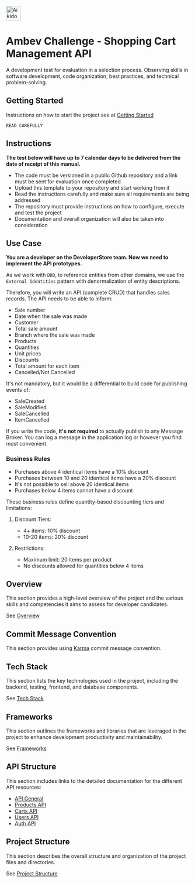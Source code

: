 <a href="https://app.aikido.dev/audit-report/external/IMQ1OonvClmSAXC0xooBTD2P/request" target="_blank">
    <img src="https://app.aikido.dev/assets/badges/full-light-theme.svg" alt="Aikido Security Audit Report" height="40" />    
</a>

# Ambev Challenge - Shopping Cart Management API

A development test for evaluation in a selection process.
Observing skills in software development, code organization, best practices, and technical problem-solving.

## Getting Started
Instructions on how to start the project see at [Getting Started](/.docs/getting-started.md)

`READ CAREFULLY`

## Instructions
**The test below will have up to 7 calendar days to be delivered from the date of receipt of this manual.**

- The code must be versioned in a public Github repository and a link must be sent for evaluation once completed
- Upload this template to your repository and start working from it
- Read the instructions carefully and make sure all requirements are being addressed
- The repository must provide instructions on how to configure, execute and test the project
- Documentation and overall organization will also be taken into consideration

## Use Case
**You are a developer on the DeveloperStore team. Now we need to implement the API prototypes.**

As we work with `DDD`, to reference entities from other domains, we use the `External Identities` pattern with denormalization of entity descriptions.

Therefore, you will write an API (complete CRUD) that handles sales records. The API needs to be able to inform:

* Sale number
* Date when the sale was made
* Customer
* Total sale amount
* Branch where the sale was made
* Products
* Quantities
* Unit prices
* Discounts
* Total amount for each item
* Cancelled/Not Cancelled

It's not mandatory, but it would be a differential to build code for publishing events of:
* SaleCreated
* SaleModified
* SaleCancelled
* ItemCancelled

If you write the code, **it's not required** to actually publish to any Message Broker. You can log a message in the application log or however you find most convenient.

### Business Rules

* Purchases above 4 identical items have a 10% discount
* Purchases between 10 and 20 identical items have a 20% discount
* It's not possible to sell above 20 identical items
* Purchases below 4 items cannot have a discount

These business rules define quantity-based discounting tiers and limitations:

1. Discount Tiers:
   - 4+ items: 10% discount
   - 10-20 items: 20% discount

2. Restrictions:
   - Maximum limit: 20 items per product
   - No discounts allowed for quantities below 4 items

## Overview
This section provides a high-level overview of the project and the various skills and competencies it aims to assess for developer candidates. 

See [Overview](/.docs/overview.md)

## Commit Message Convention
This section provides using [Karma](https://karma-runner.github.io/6.4/dev/git-commit-msg.html) commit message convention.

## Tech Stack
This section lists the key technologies used in the project, including the backend, testing, frontend, and database components. 

See [Tech Stack](/.docs/tech-stack.md)

## Frameworks
This section outlines the frameworks and libraries that are leveraged in the project to enhance development productivity and maintainability. 

See [Frameworks](/.docs/frameworks.md)

## API Structure
This section includes links to the detailed documentation for the different API resources:
- [API General](/.docs/general-api.md)
- [Products API](/.docs/products-api.md)
- [Carts API](/.docs/carts-api.md)
- [Users API](/.docs/users-api.md)
- [Auth API](/.docs/auth-api.md)

## Project Structure
This section describes the overall structure and organization of the project files and directories. 

See [Project Structure](/.docs/project-structure.md)
